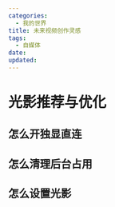 ```yaml
---
categories:
  - 我的世界
title: 未来视频创作灵感
tags:
  - 自媒体
date:
updated:
---
```

# 光影推荐与优化
## 怎么开独显直连
## 怎么清理后台占用
## 怎么设置光影

